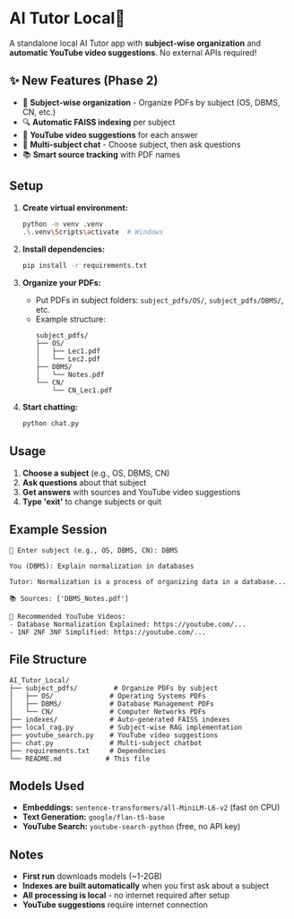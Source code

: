# AI Tutor Local🚀

A standalone local AI Tutor app with **subject-wise organization** and **automatic YouTube video suggestions**. No external APIs required!

## ✨ New Features (Phase 2)

- 📁 **Subject-wise organization** - Organize PDFs by subject (OS, DBMS, CN, etc.)
- 🔍 **Automatic FAISS indexing** per subject
- 🎥 **YouTube video suggestions** for each answer
- 💬 **Multi-subject chat** - Choose subject, then ask questions
- 📚 **Smart source tracking** with PDF names

## Setup

1. **Create virtual environment:**
   ```bash
   python -m venv .venv
   .\.venv\Scripts\activate  # Windows
   ```

2. **Install dependencies:**
   ```bash
   pip install -r requirements.txt
   ```

3. **Organize your PDFs:**
   - Put PDFs in subject folders: `subject_pdfs/OS/`, `subject_pdfs/DBMS/`, etc.
   - Example structure:
     ```
     subject_pdfs/
     ├── OS/
     │   ├── Lec1.pdf
     │   └── Lec2.pdf
     ├── DBMS/
     │   └── Notes.pdf
     └── CN/
         └── CN_Lec1.pdf
     ```

4. **Start chatting:**
   ```bash
   python chat.py
   ```

## Usage

1. **Choose a subject** (e.g., OS, DBMS, CN)
2. **Ask questions** about that subject
3. **Get answers** with sources and YouTube video suggestions
4. **Type 'exit'** to change subjects or quit

## Example Session

```
📘 Enter subject (e.g., OS, DBMS, CN): DBMS

You (DBMS): Explain normalization in databases

Tutor: Normalization is a process of organizing data in a database...

📚 Sources: ['DBMS_Notes.pdf']

🎥 Recommended YouTube Videos:
- Database Normalization Explained: https://youtube.com/...
- 1NF 2NF 3NF Simplified: https://youtube.com/...
```

## File Structure

```
AI_Tutor_Local/
├── subject_pdfs/         # Organize PDFs by subject
│   ├── OS/              # Operating Systems PDFs
│   ├── DBMS/            # Database Management PDFs
│   └── CN/              # Computer Networks PDFs
├── indexes/             # Auto-generated FAISS indexes
├── local_rag.py         # Subject-wise RAG implementation
├── youtube_search.py    # YouTube video suggestions
├── chat.py              # Multi-subject chatbot
├── requirements.txt     # Dependencies
└── README.md           # This file
```

## Models Used

- **Embeddings:** `sentence-transformers/all-MiniLM-L6-v2` (fast on CPU)
- **Text Generation:** `google/flan-t5-base`
- **YouTube Search:** `youtube-search-python` (free, no API key)

## Notes

- **First run** downloads models (~1-2GB)
- **Indexes are built automatically** when you first ask about a subject
- **All processing is local** - no internet required after setup
- **YouTube suggestions** require internet connection
